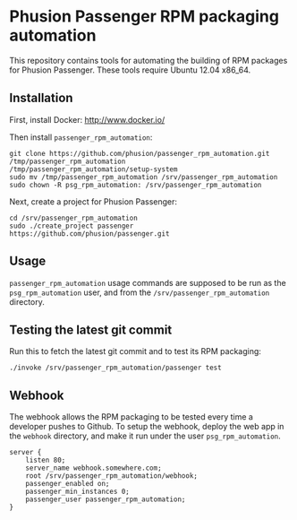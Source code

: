 # Phusion Passenger RPM packaging automation

This repository contains tools for automating the building of RPM packages for Phusion Passenger. These tools require Ubuntu 12.04 x86_64.

## Installation

First, install Docker: http://www.docker.io/

Then install `passenger_rpm_automation`:

    git clone https://github.com/phusion/passenger_rpm_automation.git /tmp/passenger_rpm_automation
    /tmp/passenger_rpm_automation/setup-system
    sudo mv /tmp/passenger_rpm_automation /srv/passenger_rpm_automation
    sudo chown -R psg_rpm_automation: /srv/passenger_rpm_automation

Next, create a project for Phusion Passenger:

    cd /srv/passenger_rpm_automation
    sudo ./create_project passenger https://github.com/phusion/passenger.git

## Usage

`passenger_rpm_automation` usage commands are supposed to be run as the `psg_rpm_automation` user, and from the `/srv/passenger_rpm_automation` directory.

## Testing the latest git commit

Run this to fetch the latest git commit and to test its RPM packaging:

    ./invoke /srv/passenger_rpm_automation/passenger test

## Webhook

The webhook allows the RPM packaging to be tested every time a developer pushes to Github. To setup the webhook, deploy the web app in the `webhook` directory, and make it run under the user `psg_rpm_automation`.

    server {
        listen 80;
        server_name webhook.somewhere.com;
        root /srv/passenger_rpm_automation/webhook;
        passenger_enabled on;
        passenger_min_instances 0;
        passenger_user passenger_rpm_automation;
    }

